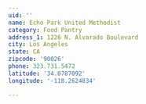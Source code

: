 ```yaml
---
uid: ''
name: Echo Park United Methodist
category: Food Pantry
address_1: 1226 N. Alvarado Boulevard
city: Los Angeles
state: CA
zipcode: '90026'
phone: 323.731.5472
latitude: '34.0787092'
longitude: '-118.2624834'

---
```

